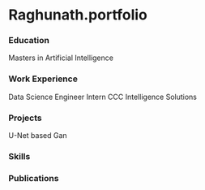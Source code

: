 # Raghunath.portfolio

### Education
Masters in Artificial Intelligence

### Work Experience
Data Science Engineer Intern
CCC Intelligence Solutions


### Projects
U-Net based Gan

### Skills

### Publications



